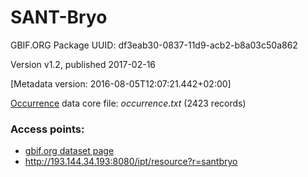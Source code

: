 # SANT-Bryo

GBIF.ORG Package UUID: df3eab30-0837-11d9-acb2-b8a03c50a862 

Version v1.2, published 2017-02-16

[Metadata version: 2016-08-05T12:07:21.442+02:00]

[Occurrence](http://rs.tdwg.org/dwc/terms/Occurrence) data core file: _occurrence.txt_ (2423 records)

### Access points:
- [gbif.org dataset page](https://www.gbif.org/dataset/df3eab30-0837-11d9-acb2-b8a03c50a862)
- http://193.144.34.193:8080/ipt/resource?r=santbryo